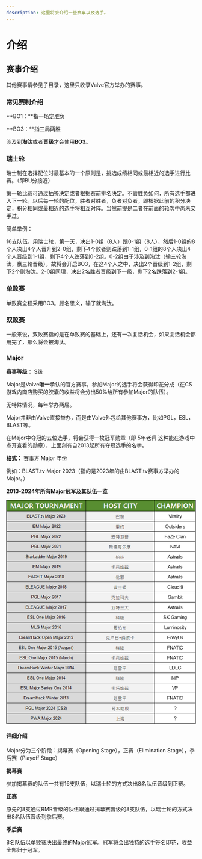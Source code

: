 ```yaml
---
description: 这里将会介绍一些赛事以及选手。
---
```


# 介绍

## 赛事介绍

其他赛事请参见子目录，这里只收录Valve官方举办的赛事。

### 常见赛制介绍

**BO1：**指一场定胜负

**BO3：**指三局两胜

涉及到**淘汰**或者**晋级**才会使用**BO3**。

### 瑞士轮

瑞士制在选择配位时最基本的一个原则是，挑选成绩相同或最相近的选手进行比赛。（即BU分接近）

第一轮比赛可通过抽签决定或者根据赛前排名决定。不管胜负如何，所有选手都进入下一轮。以后每一轮的配位，胜者对胜者，负者对负者，即根据此前的积分决定，积分相同或最相近的选手将相互对阵。当然前提是二者在前面的轮次中尚未交手过。

简单举例：

16支队伍，用瑞士轮，第一天，决出1-0组（8人）跟0-1组（8人），然后1-0组的8个人决出4个人晋升到2-0组，剩下4个败者则跌落到1-1组，0-1组的8个人决出4个人晋级到1-1组，剩下4个人跌落到0-2组。0-2组由于涉及到淘汰（输三轮淘汰，赢三轮晋级），故将会开启BO3，在这4个人之中，决出2个晋级到1-2组，剩下2个则淘汰。2-0组同理，决出2名胜者晋级到下一级，剩下2名跌落到2-1组。

### 单败赛

单败赛全程采用BO3。顾名思义，输了就淘汰。

### 双败赛

一般来说，双败赛指的是在单败赛的基础上，还有一次复活机会，如果复活机会都用完了，那么将会被淘汰。

### Major

**赛事等级：** S级

Major是Valve**唯一**承认的官方赛事，参加Major的选手将会获得印花分成（在CS游戏内商店购买的胶囊的收益将会分出50%给所有参加Major的队伍）。

无特殊情况，每年举办两届。

Major并非由Valve直接举办，而是由Valve外包给其他赛事方，比如PGL，ESL，BLAST等。

在Major中夺冠的五位选手，将会获得一枚冠军勋章（即 5年老兵 这种能在游戏中点开查看的勋章），上面刻有自2013起所有夺冠选手的名字。

**格式：** 赛事方 Major 年份

例如：BLAST.tv Major 2023（指的是2023年的由BLAST.tv赛事方举办的Major。）

**2013-2024年所有Major冠军及其队伍一览**

![Major champions](6a0a491d1309a4ecbc8dc499f386f75a.png)

#### 详细介绍

Major分为三个阶段：揭幕赛（Opening Stage），正赛（Elimination Stage），季后赛（Playoff Stage）

**揭幕赛**

参加揭幕赛的队伍一共有16支队伍，以瑞士轮的方式决出8名队伍晋级到正赛。

**正赛**

原先的8支通过RMR晋级的队伍跟通过揭幕赛晋级的8支队伍，以瑞士轮的方式决出8名队伍晋级到季后赛。

**季后赛**

8名队伍以单败赛决出最终的Major冠军。冠军将会出独特的选手签名印花，收益全部归于冠军。